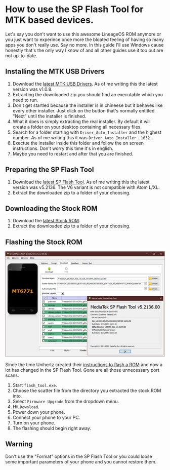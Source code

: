 How to use the SP Flash Tool for MTK based devices.
=================================================

Let's say you don't want to use this awesome LineageOS ROM anymore or you just want to experince once more the bloated feeling of having so many apps you don't really use. Say no more.
In this guide I'll use Windows cause honestly that's the only way I know of and all other guides use it too but are not up-to-date.

## Installing the MTK USB Drivers

1. Download the [latest MTK USB Drivers](https://mtkusballdriver.com/). As of me writing this the latest version was v1.0.8.
2. Extracting the downloaded zip you should find an executable which you need to run.
3. Don't get startled because the installer is in chineese but it behaves like every other installer. Just click on the button that's normally entitled "Next" until the installer is finished.
4. What it does is simply extracting the real installer. By default it will create a folder on your desktop containing all necessary files.
5. Search for a folder starting with `Driver_Auto_Installer` and the highest number. As of me writing this it was `Driver_Auto_Installer_.1632`.
6. Exectue the installer inside this folder and follow the on screen instructions. Don't worry this time it's in english.
7. Maybe you need to restart and after that you are finished.

## Preparing the SP Flash Tool

1. Download the [latest SP Flash Tool](https://spflashtools.com/category/windows). As of me writing this the latest version was v5.2136. The V6 variant is not compatible with Atom L/XL.
2. Extract the downloaded zip to a folder of your choosing.

## Downloading the Stock ROM

1. Download the [latest Stock ROM](https://drive.google.com/drive/folders/0By1nhWOmuw2KdDhTUlFOZHpXQjg?sort=13&direction=a&resourcekey=0-KHJPIYVPw2iHL--cceWyaw).
2. Extract the downloaded zip to a folder of your choosing.

## Flashing the Stock ROM

![](images/spflash.png)

Since the time Unihertz created their [instructions to flash a ROM](https://drive.google.com/drive/folders/0By1nhWOmuw2KdDhTUlFOZHpXQjg?sort=13&direction=a) and now a lot has changed in the SP Flash Tool. Gone are all those unnecessary port scans.

1. Start `flash_tool.exe`.
2. Choose the scatter file from the directory you extracted the stock ROM into.
3. Select `Firmware Upgrade` from the dropdown menu.
4. Hit `Download`.
5. Power down your phone.
6. Connect your phone to your PC.
7. Turn on your phone.
8. The flashing should begin right away.

## Warning ##

Don't use the "Format" options in the SP Flash Tool or you could loose some important parameters of your phone and you cannot restore them.
